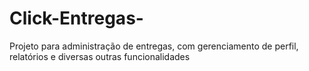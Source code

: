 # Click-Entregas-
Projeto para administração de entregas, com gerenciamento de perfil, relatórios e diversas outras funcionalidades   
